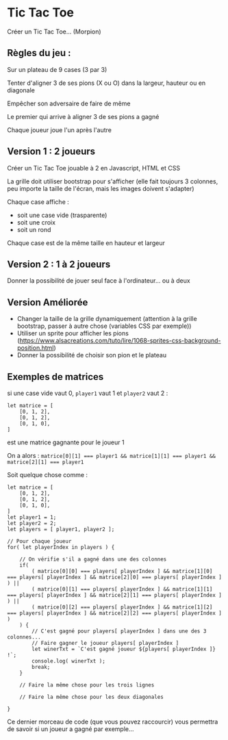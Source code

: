 # Tic Tac Toe
Créer un Tic Tac Toe... (Morpion)

## Règles du jeu :
Sur un plateau de 9 cases (3 par 3)

Tenter d'aligner 3 de ses pions (X ou O) dans la largeur, hauteur ou en diagonale

Empêcher son adversaire de faire de même

Le premier qui arrive à aligner 3 de ses pions a gagné

Chaque joueur joue l'un après l'autre

## Version 1 : 2 joueurs 
Créer un Tic Tac Toe jouable à 2 en Javascript, HTML et CSS

La grille doit utiliser bootstrap pour s'afficher (elle fait toujours 3 colonnes, peu importe la taille de l'écran, mais les images doivent s'adapter)

Chaque case affiche :
- soit une case vide (trasparente)
- soit une croix
- soit un rond

Chaque case est de la même taille en hauteur et largeur

## Version 2 : 1 à 2 joueurs
Donner la possibilité de jouer seul face à l'ordinateur... ou à deux

## Version Améliorée 
- Changer la taille de la grille dynamiquement (attention à la grille bootstrap, passer à autre chose (variables CSS par exemple))
- Utiliser un sprite pour afficher les pions (https://www.alsacreations.com/tuto/lire/1068-sprites-css-background-position.html)
- Donner la possibilité de choisir son pion et le plateau

## Exemples de matrices 
si une case vide vaut 0, `player1` vaut 1 et `player2` vaut 2 :

	let matrice = [
		[0, 1, 2],
		[0, 1, 2],
		[0, 1, 0],
	]

est une matrice gagnante pour le joueur 1

On a alors : `matrice[0][1] === player1 && matrice[1][1] === player1 && matrice[2][1] === player1`

Soit quelque chose comme : 
	
	let matrice = [
		[0, 1, 2],
		[0, 1, 2],
		[0, 1, 0],
	]	
	let player1 = 1;
	let player2 = 2;
	let players = [ player1, player2 ];

	// Pour chaque joueur
	for( let playerIndex in players ) {

		// On vérifie s'il a gagné dans une des colonnes
		if( 
			( matrice[0][0] === players[ playerIndex ] && matrice[1][0] === players[ playerIndex ] && matrice[2][0] === players[ playerIndex ] ) ||
			( matrice[0][1] === players[ playerIndex ] && matrice[1][1] === players[ playerIndex ] && matrice[2][1] === players[ playerIndex ] ) ||
			( matrice[0][2] === players[ playerIndex ] && matrice[1][2] === players[ playerIndex ] && matrice[2][2] === players[ playerIndex ] )
		) {
			// C'est gagné pour players[ playerIndex ] dans une des 3 colonnes...
			// Faire gagner le joueur players[ playerIndex ]
			let winerTxt = `C'est gagné joueur ${players[ playerIndex ]} !`;
			console.log( winerTxt );
			break;
		}

		// Faire la même chose pour les trois lignes 

		// Faire la même chose pour les deux diagonales

	}

Ce dernier morceau de code (que vous pouvez raccourcir) vous permettra de savoir si un joueur a gagné par exemple...
